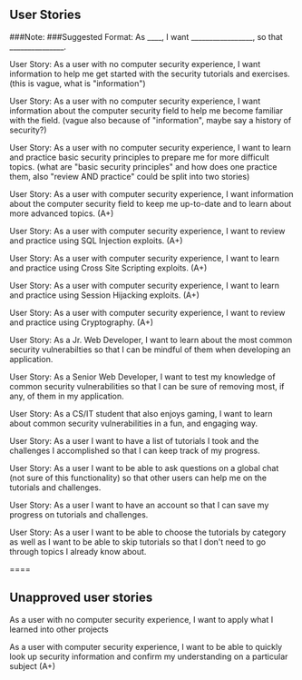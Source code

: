 ## User Stories

###Note:
###Suggested Format: As ____, I want _________________, so that _______________.

User Story: As a user with no computer security experience, I want information to help me get started with the security tutorials and exercises. (this is vague, what is "information")

User Story: As a user with no computer security experience, I want information about the computer security field to help me become familiar with the field. (vague also because of "information", maybe say a history of security?)

User Story: As a user with no computer security experience, I want to learn and practice basic security principles to prepare me for more difficult topics. (what are "basic security principles" and how does one practice them, also "review AND practice" could be split into two stories)

User Story: As a user with computer security experience, I want information about the computer security field to keep me up-to-date and to learn about more advanced topics. (A+)

User Story: As a user with computer security experience, I want to review and practice using SQL Injection exploits. (A+)

User Story: As a user with computer security experience, I want to learn and practice using Cross Site Scripting  exploits. (A+)

User Story: As a user with computer security experience, I want to learn and practice using Session Hijacking exploits. (A+)

User Story: As a user with computer security experience, I want to review and practice using Cryptography. (A+)

User Story: As a Jr. Web Developer, I want to learn about the most common security vulnerabilties so that I can be mindful of them when developing an application.

User Story: As a Senior Web Developer, I want to test my knowledge of common security vulnerabilities so that I can be sure of removing most, if any, of them in my application.

User Story: As a CS/IT student that also enjoys gaming, I want to learn about common security vulnerabilities in a fun, and engaging way.  

User Story: As a user I want to have a list of tutorials I took and the challenges I accomplished so that I can keep track of my progress.  

User Story: As a user I want to be able to ask questions on a global chat (not sure of this functionality) so that other users can help me on the tutorials and challenges.  

User Story: As a user I want to have an account so that I can save my progress on tutorials and challenges.  

User Story: As a user I want to be able to choose the tutorials by category as well as I want to be able to skip tutorials so that I don't need to go through topics I already know about.  

====
## Unapproved user stories
As a user with no computer security experience, I want to apply what I learned into other projects

As a user with computer security experience, I want to be able to quickly look up security information and confirm my understanding on a particular subject (A+)
